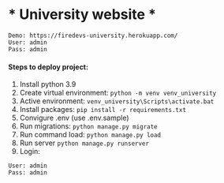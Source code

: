 # * University website *

````
Demo: https://firedevs-university.herokuapp.com/
User: admin
Pass: admin
````
#### Steps to deploy project:
1. Install python 3.9
2. Create virtual environment:
``python -m venv venv_university``
3. Active environment:
``venv_university\Scripts\activate.bat``
4. Install packages:
``pip install -r requirements.txt``
5. Convigure .env (use .env.sample)
6. Run migrations:
``python manage.py migrate``
7. Run command load:
``python manage.py load``
8. Run server
``python manage.py runserver``
9. Login:
````
User: admin
Pass: admin
````